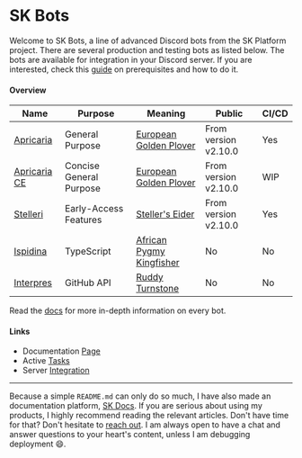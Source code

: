 # SK Bots

Welcome to SK Bots, a line of advanced Discord bots from the SK Platform project. There are several production and testing bots as listed below. The bots are available for integration in your Discord server. If you are interested, check this [guide](https://platform.stefankruik.com/documentation/read/Guide/Technical/Integrating_Bots) on prerequisites and how to do it.

#### Overview

| Name | Purpose | Meaning | Public | CI/CD |
| - | - | - | - |-|
| [Apricaria](https://platform.stefankruik.com/documentation/read/Doc/Products/Bots#Apricaria) | General Purpose | [European Golden Plover](https://en.wikipedia.org/wiki/European_golden_plover) | From version v2.10.0 | Yes |
| [Apricaria CE](https://platform.stefankruik.com/documentation/read/Doc/Products/Bots#Apricaria_CE) | Concise General Purpose | [European Golden Plover](https://en.wikipedia.org/wiki/European_golden_plover) | From version v2.10.0 | WIP |
| [Stelleri](https://platform.stefankruik.com/documentation/read/Doc/Products/Bots#Stelleri) | Early-Access Features | [Steller's Eider](https://en.wikipedia.org/wiki/Steller%27s_eider) | From version v2.10.0 | Yes |
| [Ispidina](https://platform.stefankruik.com/documentation/read/Doc/Products/Bots#Ispidina) | TypeScript | [African Pygmy Kingfisher](https://en.wikipedia.org/wiki/Ispidina) | No | No |
| [Interpres](https://platform.stefankruik.com/documentation/read/Doc/Products/Bots#Interpres) | GitHub API | [Ruddy Turnstone](https://en.wikipedia.org/wiki/Ruddy_turnstone) | No | No |

Read the [docs](https://platform.stefankruik.com/documentation/read/Doc/Products/Bots) for more in-depth information on every bot.

#### Links

- Documentation [Page](https://platform.stefankruik.com/documentation/read/Doc/Products/Bots)
- Active [Tasks](https://github.com/orgs/SVKruik-Organization/projects/1)
- Server [Integration](https://platform.stefankruik.com/documentation/read/Guide/Technical/Integrating_Bots)

---

Because a simple `README.md` can only do so much, I have also made an documentation platform, [SK Docs](https://platform.stefankruik.com/documentation). If you are serious about using my products, I highly recommend reading the relevant articles. Don't have time for that? Don't hesitate to [reach out](https://platform.stefankruik.com/documentation/read/Doc/Community/Support). I am always open to have a chat and answer questions to your heart's content, unless I am debugging deployment 😄.
